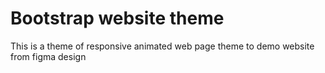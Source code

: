 # Bootstrap website theme
This is a theme of responsive animated web page theme to demo website from figma design
